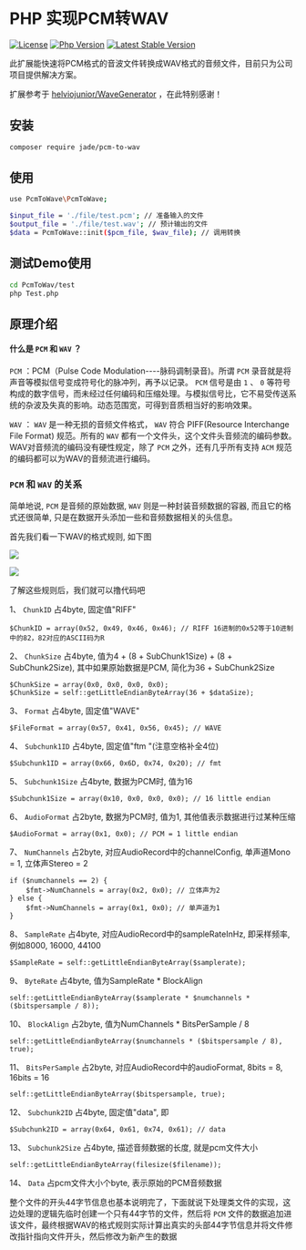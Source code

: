 # PHP 实现PCM转WAV

[![License](https://img.shields.io/packagist/l/inhere/console.svg?style=flat-square)](LICENSE)
[![Php Version](https://img.shields.io/badge/php-%3E=5.4-brightgreen.svg?maxAge=2592000)](https://packagist.org/packages/jade/pcm-to-wav)
[![Latest Stable Version](http://img.shields.io/packagist/v/jade/pcm-to-wav.svg)](https://packagist.org/packages/jade/pcm-to-wav)

此扩展能快速将PCM格式的音波文件转换成WAV格式的音频文件，目前只为公司项目提供解决方案。

扩展参考于 [helviojunior/WaveGenerator](https://github.com/helviojunior/WaveGenerator) ，在此特别感谢！

## 安装

```bash
composer require jade/pcm-to-wav
```

## 使用

```bash
use PcmToWave\PcmToWave;

$input_file = './file/test.pcm'; // 准备输入的文件
$output_file = './file/test.wav'; // 预计输出的文件
$data = PcmToWave::init($pcm_file, $wav_file); // 调用转换

```

## 测试Demo使用

```bash
cd PcmToWav/test
php Test.php
```

## 原理介绍

#### 什么是 `PCM` 和 `WAV` ？

 `PCM` ：PCM（Pulse Code Modulation----脉码调制录音)。所谓 `PCM` 录音就是将声音等模拟信号变成符号化的脉冲列，再予以记录。 `PCM` 信号是由 `1` 、 `0` 等符号构成的数字信号，而未经过任何编码和压缩处理。与模拟信号比，它不易受传送系统的杂波及失真的影响。动态范围宽，可得到音质相当好的影响效果。

 `WAV` ： `WAV` 是一种无损的音频文件格式， `WAV` 符合 PIFF(Resource Interchange File Format) 规范。所有的 `WAV` 都有一个文件头，这个文件头音频流的编码参数。WAV对音频流的编码没有硬性规定，除了 `PCM` 之外，还有几乎所有支持 `ACM` 规范的编码都可以为WAV的音频流进行编码。

###  `PCM` 和 `WAV` 的关系

简单地说,  `PCM` 是音频的原始数据,  `WAV` 则是一种封装音频数据的容器, 而且它的格式还很简单, 只是在数据开头添加一些和音频数据相关的头信息。


首先我们看一下WAV的格式规则, 如下图

![](https://uimg.jadert.com/15517554187085.jpg)

![](https://uimg.jadert.com/15517599631747.jpg)

了解这些规则后，我们就可以撸代码吧

1、 `ChunkID` 占4byte, 固定值"RIFF"

    $ChunkID = array(0x52, 0x49, 0x46, 0x46); // RIFF 16进制的0x52等于10进制中的82，82对应的ASCII码为R
    
2、 `ChunkSize` 占4byte, 值为4 + (8 + SubChunk1Size) + (8 + SubChunk2Size), 其中如果原始数据是PCM, 简化为36 + SubChunk2Size

    $ChunkSize = array(0x0, 0x0, 0x0, 0x0);
    $ChunkSize = self::getLittleEndianByteArray(36 + $dataSize);
    
3、 `Format` 占4byte, 固定值"WAVE"

    $FileFormat = array(0x57, 0x41, 0x56, 0x45); // WAVE
    
4、 `Subchunk1ID` 占4byte, 固定值"ftm "(注意空格补全4位)

    $Subchunk1ID = array(0x66, 0x6D, 0x74, 0x20); // fmt

5、 `Subchunk1Size` 占4byte, 数据为PCM时, 值为16

    $Subchunk1Size = array(0x10, 0x0, 0x0, 0x0); // 16 little endian

6、 `AudioFormat` 占2byte, 数据为PCM时, 值为1, 其他值表示数据进行过某种压缩

    $AudioFormat = array(0x1, 0x0); // PCM = 1 little endian
    
7、 `NumChannels` 占2byte, 对应AudioRecord中的channelConfig, 单声道Mono = 1, 立体声Stereo = 2

    if ($numchannels == 2) {
        $fmt->NumChannels = array(0x2, 0x0); // 立体声为2
    } else {
        $fmt->NumChannels = array(0x1, 0x0); // 单声道为1
    }

8、 `SampleRate` 占4byte, 对应AudioRecord中的sampleRateInHz, 即采样频率, 例如8000, 16000, 44100

    $SampleRate = self::getLittleEndianByteArray($samplerate);

9、 `ByteRate` 占4byte, 值为SampleRate * BlockAlign

    self::getLittleEndianByteArray($samplerate * $numchannels * ($bitspersample / 8));

10、 `BlockAlign` 占2byte, 值为NumChannels * BitsPerSample / 8

    self::getLittleEndianByteArray($numchannels * ($bitspersample / 8), true);

11、 `BitsPerSample` 占2byte, 对应AudioRecord中的audioFormat, 8bits = 8, 16bits = 16

    self::getLittleEndianByteArray($bitspersample, true);
    
12、 `Subchunk2ID` 占4byte, 固定值"data", 即

    $Subchunk2ID = array(0x64, 0x61, 0x74, 0x61); // data

13、 `Subchunk2Size` 占4byte, 描述音频数据的长度, 就是pcm文件大小

    self::getLittleEndianByteArray(filesize($filename));
    
14、 `Data` 占pcm文件大小个byte, 表示原始的PCM音频数据

整个文件的开头44字节信息也基本说明完了，下面就说下处理类文件的实现，这边处理的逻辑先临时创建一个只有44字节的文件，然后将 `PCM` 文件的数据追加进该文件，最终根据WAV的格式规则实际计算出真实的头部44字节信息并将文件修改指针指向文件开头，然后修改为新产生的数据
